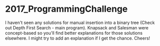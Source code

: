 # 2017_ProgrammingChallenge
I haven't seen any solutions for manual insertion into a binary tree (Check out Depth First Search - main program). Knapsack and Salesman were concept-based so you'll find better explanations for those solutions elsewhere. I might try to add an explanation if I get the chance. Cheers!
